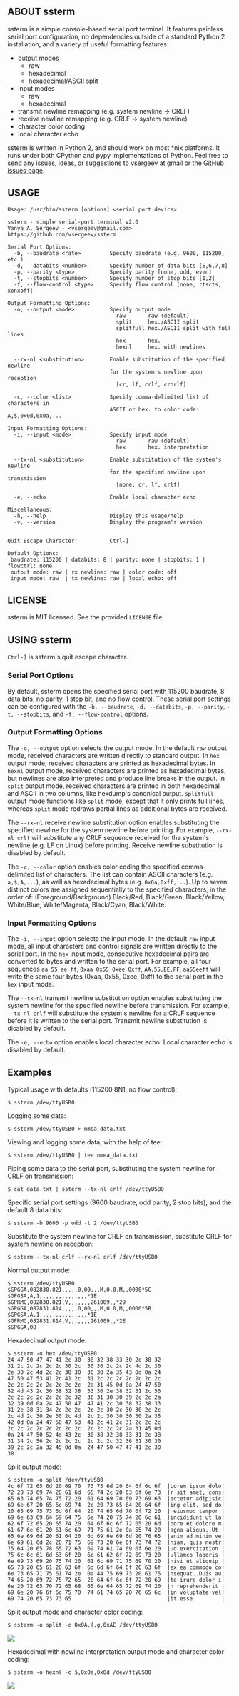 ## ABOUT ssterm

ssterm is a simple console-based serial port terminal. It features painless
serial port configuration, no dependencies outside of a standard Python 2
installation, and a variety of useful formatting features:

  * output modes
    * raw
    * hexadecimal
    * hexadecimal/ASCII split
  * input modes
    * raw
    * hexadecimal
  * transmit newline remapping (e.g. system newline -> CRLF)
  * receive newline remapping (e.g. CRLF -> system newline)
  * character color coding
  * local character echo

ssterm is written in Python 2, and should work on most *nix platforms. It runs
under both CPython and pypy implementations of Python. Feel free to send any
issues, ideas, or suggestions to vsergeev at gmail or the [GitHub issues
page](https://github.com/vsergeev/ssterm/issues/).

## USAGE

    Usage: /usr/bin/ssterm [options] <serial port device>
    
    ssterm - simple serial-port terminal v2.0
    Vanya A. Sergeev - <vsergeev@gmail.com>
    https://github.com/vsergeev/ssterm
    
    Serial Port Options:
      -b, --baudrate <rate>         Specify baudrate (e.g. 9600, 115200, etc.)
      -d, --databits <number>       Specify number of data bits [5,6,7,8]
      -p, --parity <type>           Specify parity [none, odd, even]
      -t, --stopbits <number>       Specify number of stop bits [1,2]
      -f, --flow-control <type>     Specify flow control [none, rtscts, xonxoff]
    
    Output Formatting Options:
      -o, --output <mode>           Specify output mode
                                      raw       raw (default)
                                      split     hex./ASCII split
                                      splitfull hex./ASCII split with full lines
                                      hex       hex.
                                      hexnl     hex. with newlines
    
      --rx-nl <substitution>        Enable substitution of the specified newline
                                    for the system's newline upon reception
                                      [cr, lf, crlf, crorlf]
    
      -c, --color <list>            Specify comma-delimited list of characters in
                                    ASCII or hex. to color code: A,$,0x0d,0x0a,...
    
    Input Formatting Options:
      -i, --input <mode>            Specify input mode
                                      raw       raw (default)
                                      hex       hex. interpretation
    
      --tx-nl <substitution>        Enable substitution of the system's newline
                                    for the specified newline upon transmission
                                      [none, cr, lf, crlf]
    
      -e, --echo                    Enable local character echo
    
    Miscellaneous:
      -h, --help                    Display this usage/help
      -v, --version                 Display the program's version
    
    
    Quit Escape Character:          Ctrl-]
    
    Default Options:
     baudrate: 115200 | databits: 8 | parity: none | stopbits: 1 | flowctrl: none
     output mode: raw | rx newline: raw | color code: off
     input mode: raw  | tx newline: raw | local echo: off

## LICENSE

ssterm is MIT licensed. See the provided `LICENSE` file.

## USING ssterm

`Ctrl-]` is ssterm's quit escape character.

### Serial Port Options

By default, ssterm opens the specified serial port with 115200 baudrate, 8 data
bits, no parity, 1 stop bit, and no flow control. These serial port settings
can be configured with the `-b, --baudrate`, `-d, --databits`, `-p, --parity`,
`-t, --stopbits`, and `-f, --flow-control` options.

### Output Formatting Options

The `-o, --output` option selects the output mode. In the default `raw` output
mode, received characters are written directly to standard output. In `hex`
output mode, received characters are printed as hexadecimal bytes. In `hexnl`
output mode, received characters are printed as hexadecimal bytes, but newlines
are also interpreted and produce line breaks in the output. In `split` output
mode, received characters are printed in both hexadecimal and ASCII in two
columns, like hexdump's canonical output. `splitfull` output mode functions
like `split` mode, except that it only prints full lines, whereas `split` mode
redraws partial lines as additional bytes are received.

The `--rx-nl` receive newline substitution option enables substituting the
specified newline for the system newline before printing. For example, `--rx-nl
crlf` will substitute any CRLF sequence received for the system's newline (e.g.
LF on Linux) before printing. Receive newline substitution is disabled by
default.

The `-c, --color` option enables color coding the specified comma-delimited
list of characters. The list can contain ASCII characters (e.g. `a,$,A,...`),
as well as hexadecimal bytes (e.g. `0x0a,0xff,...`). Up to seven distinct
colors are assigned sequentially to the specified characters, in the order of:
(Foreground/Background) Black/Red, Black/Green, Black/Yellow, White/Blue,
White/Magenta, Black/Cyan, Black/White.

### Input Formatting Options

The `-i, --input` option selects the input mode. In the default `raw` input
mode, all input characters and control signals are written directly to the
serial port. In the `hex` input mode, consecutive hexadecimal pairs are
converted to bytes and written to the serial port. For example, all four
sequences `aa 55 ee ff`, `0xaa 0x55 0xee 0xff`, `AA,55,EE,FF`, `aa55eeff` will
write the same four bytes (0xaa, 0x55, 0xee, 0xff) to the serial port in the
`hex` input mode.

The `--tx-nl` transmit newline substitution option enables substituting the
system newline for the specified newline before transmission. For example,
`--tx-nl crlf` will substitute the system's newline for a CRLF sequence before
it is written to the serial port. Transmit newline substitution is disabled by
default.

The `-e, --echo` option enables local character echo. Local character echo is
disabled by default.

## Examples

Typical usage with defaults (115200 8N1, no flow control):

    $ ssterm /dev/ttyUSB0

Logging some data:

    $ ssterm /dev/ttyUSB0 > nmea_data.txt

Viewing and logging some data, with the help of tee:

    $ ssterm /dev/ttyUSB0 | tee nmea_data.txt

Piping some data to the serial port, substituting the system newline for CRLF
on transmission:

    $ cat data.txt | ssterm --tx-nl crlf /dev/ttyUSB0

Specific serial port settings (9600 baudrate, odd parity, 2 stop bits), and the
default 8 data bits:

    $ ssterm -b 9600 -p odd -t 2 /dev/ttyUSB0

Substitute the system newline for CRLF on transmission, substitute CRLF for system
newline on reception:

    $ ssterm --tx-nl crlf --rx-nl crlf /dev/ttyUSB0

Normal output mode:

    $ ssterm /dev/ttyUSB0
    $GPGGA,082830.821,,,,,0,00,,,M,0.0,M,,0000*5C
    $GPGSA,A,1,,,,,,,,,,,,,,,*1E
    $GPRMC,082830.821,V,,,,,,,261009,,*29
    $GPGGA,082831.814,,,,,0,00,,,M,0.0,M,,0000*5B
    $GPGSA,A,1,,,,,,,,,,,,,,,*1E
    $GPRMC,082831.814,V,,,,,,,261009,,*2E
    $GPGGA,08

Hexadecimal output mode:

    $ ssterm -o hex /dev/ttyUSB0
    24 47 50 47 47 41 2c 30  38 32 38 33 30 2e 38 32
    31 2c 2c 2c 2c 2c 30 2c  30 30 2c 2c 2c 4d 2c 30
    2e 30 2c 4d 2c 2c 30 30  30 30 2a 35 43 0d 0a 24
    47 50 47 53 41 2c 41 2c  31 2c 2c 2c 2c 2c 2c 2c
    2c 2c 2c 2c 2c 2c 2c 2c  2a 31 45 0d 0a 24 47 50
    52 4d 43 2c 30 38 32 38  33 30 2e 38 32 31 2c 56
    2c 2c 2c 2c 2c 2c 2c 32  36 31 30 30 39 2c 2c 2a
    32 39 0d 0a 24 47 50 47  47 41 2c 30 38 32 38 33
    31 2e 38 31 34 2c 2c 2c  2c 2c 30 2c 30 30 2c 2c
    2c 4d 2c 30 2e 30 2c 4d  2c 2c 30 30 30 30 2a 35
    42 0d 0a 24 47 50 47 53  41 2c 41 2c 31 2c 2c 2c
    2c 2c 2c 2c 2c 2c 2c 2c  2c 2c 2c 2c 2a 31 45 0d
    0a 24 47 50 52 4d 43 2c  30 38 32 38 33 31 2e 38
    31 34 2c 56 2c 2c 2c 2c  2c 2c 2c 32 36 31 30 30
    39 2c 2c 2a 32 45 0d 0a  24 47 50 47 47 41 2c 30
    38 

Split output mode:

    $ ssterm -o split /dev/ttyUSB0
    4c 6f 72 65 6d 20 69 70  73 75 6d 20 64 6f 6c 6f  |Lorem ipsum dolo|
    72 20 73 69 74 20 61 6d  65 74 2c 20 63 6f 6e 73  |r sit amet, cons|
    65 63 74 65 74 75 72 20  61 64 69 70 69 73 69 63  |ectetur adipisic|
    69 6e 67 20 65 6c 69 74  2c 20 73 65 64 20 64 6f  |ing elit, sed do|
    20 65 69 75 73 6d 6f 64  20 74 65 6d 70 6f 72 20  | eiusmod tempor |
    69 6e 63 69 64 69 64 75  6e 74 20 75 74 20 6c 61  |incididunt ut la|
    62 6f 72 65 20 65 74 20  64 6f 6c 6f 72 65 20 6d  |bore et dolore m|
    61 67 6e 61 20 61 6c 69  71 75 61 2e 0a 55 74 20  |agna aliqua..Ut |
    65 6e 69 6d 20 61 64 20  6d 69 6e 69 6d 20 76 65  |enim ad minim ve|
    6e 69 61 6d 2c 20 71 75  69 73 20 6e 6f 73 74 72  |niam, quis nostr|
    75 64 20 65 78 65 72 63  69 74 61 74 69 6f 6e 20  |ud exercitation |
    75 6c 6c 61 6d 63 6f 20  6c 61 62 6f 72 69 73 20  |ullamco laboris |
    6e 69 73 69 20 75 74 20  61 6c 69 71 75 69 70 20  |nisi ut aliquip |
    65 78 20 65 61 20 63 6f  6d 6d 6f 64 6f 20 63 6f  |ex ea commodo co|
    6e 73 65 71 75 61 74 2e  0a 44 75 69 73 20 61 75  |nsequat..Duis au|
    74 65 20 69 72 75 72 65  20 64 6f 6c 6f 72 20 69  |te irure dolor i|
    6e 20 72 65 70 72 65 68  65 6e 64 65 72 69 74 20  |n reprehenderit |
    69 6e 20 76 6f 6c 75 70  74 61 74 65 20 76 65 6c  |in voluptate vel|
    69 74 20 65 73 73 65                              |it esse         |

Split output mode and character color coding:

    $ ssterm -o split -c 0x0A,{,g,0xAE /dev/ttyUSB0

![](misc/screenshot1.png)

Hexadecimal with newline interpretation output mode and character color coding:

    $ ssterm -o hexnl -c $,0x0a,0x0d /dev/ttyUSB0

![](misc/screenshot2.png)

